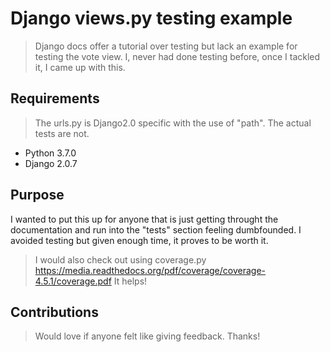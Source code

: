 # Django views.py testing example
> Django docs offer a tutorial over testing but lack an example for testing the vote view. I, never had done testing before, once I tackled it, I came up with this.


## Requirements 
> The urls.py is Django2.0 specific with the use of "path". The actual tests are not.

* Python 3.7.0
* Django 2.0.7

## Purpose
I wanted to put this up for anyone that is just getting throught the documentation and run into the "tests" section feeling dumbfounded. I avoided testing but given enough time, it proves to be worth it.

> I would also check out using coverage.py https://media.readthedocs.org/pdf/coverage/coverage-4.5.1/coverage.pdf
> It helps! 

## Contributions

> Would love if anyone felt like giving feedback. Thanks!

